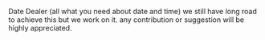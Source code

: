 Date Dealer
(all what you need about date and time) we still have long road to achieve this but we work on it. 
any contribution or suggestion will be highly appreciated. 